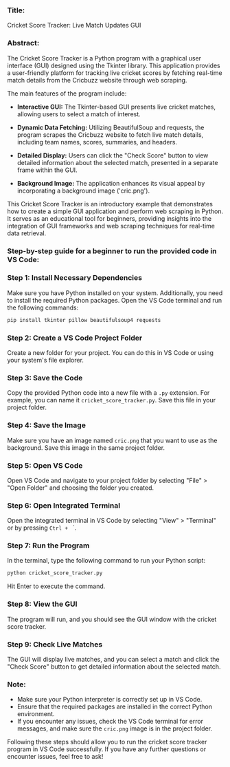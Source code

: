 ### Title:
Cricket Score Tracker: Live Match Updates GUI

### Abstract:
The Cricket Score Tracker is a Python program with a graphical user interface (GUI) designed using the Tkinter library. This application provides a user-friendly platform for tracking live cricket scores by fetching real-time match details from the Cricbuzz website through web scraping.

The main features of the program include:

- **Interactive GUI:** The Tkinter-based GUI presents live cricket matches, allowing users to select a match of interest.
  
- **Dynamic Data Fetching:** Utilizing BeautifulSoup and requests, the program scrapes the Cricbuzz website to fetch live match details, including team names, scores, summaries, and headers.
  
- **Detailed Display:** Users can click the "Check Score" button to view detailed information about the selected match, presented in a separate frame within the GUI.
  
- **Background Image:** The application enhances its visual appeal by incorporating a background image ('cric.png').

This Cricket Score Tracker is an introductory example that demonstrates how to create a simple GUI application and perform web scraping in Python. It serves as an educational tool for beginners, providing insights into the integration of GUI frameworks and web scraping techniques for real-time data retrieval.

### Step-by-step guide for a beginner to run the provided code in VS Code:

### Step 1: Install Necessary Dependencies
Make sure you have Python installed on your system. Additionally, you need to install the required Python packages. Open the VS Code terminal and run the following commands:

```bash
pip install tkinter pillow beautifulsoup4 requests
```

### Step 2: Create a VS Code Project Folder
Create a new folder for your project. You can do this in VS Code or using your system's file explorer.

### Step 3: Save the Code
Copy the provided Python code into a new file with a `.py` extension. For example, you can name it `cricket_score_tracker.py`. Save this file in your project folder.

### Step 4: Save the Image
Make sure you have an image named `cric.png` that you want to use as the background. Save this image in the same project folder.

### Step 5: Open VS Code
Open VS Code and navigate to your project folder by selecting "File" > "Open Folder" and choosing the folder you created.

### Step 6: Open Integrated Terminal
Open the integrated terminal in VS Code by selecting "View" > "Terminal" or by pressing `Ctrl + ` `.

### Step 7: Run the Program
In the terminal, type the following command to run your Python script:

```bash
python cricket_score_tracker.py
```

Hit Enter to execute the command.

### Step 8: View the GUI
The program will run, and you should see the GUI window with the cricket score tracker.

### Step 9: Check Live Matches
The GUI will display live matches, and you can select a match and click the "Check Score" button to get detailed information about the selected match.

### Note:
- Make sure your Python interpreter is correctly set up in VS Code.
- Ensure that the required packages are installed in the correct Python environment.
- If you encounter any issues, check the VS Code terminal for error messages, and make sure the `cric.png` image is in the project folder.

Following these steps should allow you to run the cricket score tracker program in VS Code successfully. If you have any further questions or encounter issues, feel free to ask!
